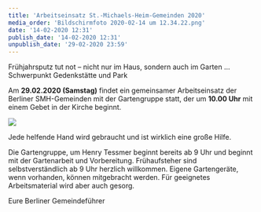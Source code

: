 ```yaml
---
title: 'Arbeitseinsatz St.-Michaels-Heim-Gemeinden 2020'
media_order: 'Bildschirmfoto 2020-02-14 um 12.34.22.png'
date: '14-02-2020 12:31'
publish_date: '14-02-2020 12:31'
unpublish_date: '29-02-2020 23:59'
---
```


Frühjahrsputz tut not – nicht nur im Haus, sondern auch im Garten ...
Schwerpunkt Gedenkstätte und Park

Am **29.02.2020 (Samstag)** findet ein gemeinsamer Arbeitseinsatz der Berliner SMH-Gemeinden mit der Gartengruppe statt, der um **10.00 Uhr** mit einem Gebet in der Kirche beginnt.

![](https://smh-gemeinden.de/user/pages/02.news/47.arbeitseinsatz-st-michaels-heim-gemeinden-2020/Bildschirmfoto%202020-02-14%20um%2012.34.22.png)

Jede helfende Hand wird gebraucht und ist wirklich eine große Hilfe.

Die Gartengruppe, um Henry Tessmer beginnt bereits ab 9 Uhr und beginnt mit der Gartenarbeit und Vorbereitung. Frühaufsteher sind selbstverständlich ab 9 Uhr herzlich willkommen. Eigene Gartengeräte, wenn vorhanden, können mitgebracht werden. Für geeignetes Arbeitsmaterial wird aber auch gesorg.

Eure Berliner Gemeindeführer
